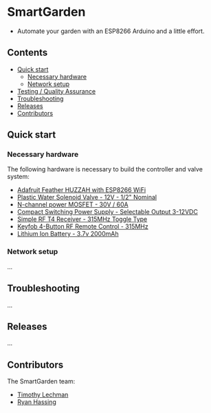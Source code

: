 # SmartGarden
- Automate your garden with an ESP8266 Arduino and a little effort.

## Contents
- [Quick start](#quickstart)
  - [Necessary hardware](#necessaryhardware)
  - [Network setup](#networksetup)
- [Testing / Quality Assurance](#qa)
- [Troubleshooting](#troubleshooting)
- [Releases](#releases)
- [Contributors](#contributors)

## Quick start <a name="quickstart"></a>
### Necessary hardware <a name="necessaryhardware"></a>
The following hardware is necessary to build the controller and valve system:
- [Adafruit Feather HUZZAH with ESP8266 WiFi](https://www.adafruit.com/product/2821)
- [Plastic Water Solenoid Valve - 12V - 1/2" Nominal](https://www.adafruit.com/product/997)
- [N-channel power MOSFET - 30V / 60A](https://www.adafruit.com/product/355)
- [Compact Switching Power Supply - Selectable Output 3-12VDC](https://www.adafruit.com/product/1448)
- [Simple RF T4 Receiver - 315MHz Toggle Type](https://www.adafruit.com/product/1097)
- [Keyfob 4-Button RF Remote Control - 315MHz](https://www.adafruit.com/product/1095)
- [Lithium Ion Battery - 3.7v 2000mAh](https://www.adafruit.com/product/2011)

### Network setup <a name="networksetup"></a>
...

## Troubleshooting <a name="troubleshooting"></a>
...

## Releases <a name="releases"></a>
...

## Contributors <a name="contributors"></a>
The SmartGarden team:
- [Timothy Lechman](https://github.com/tlechman49)
- [Ryan Hassing](https://github.com/ryanhassing)
